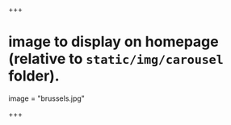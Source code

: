 +++

# image to display on homepage (relative to `static/img/carousel` folder).
image = "brussels.jpg"

+++

